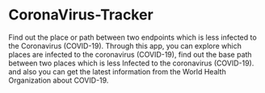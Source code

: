 # CoronaVirus-Tracker
Find out the place or path between two endpoints which is less infected to the Coronavirus (COVID-19). Through this app, you can explore which places are infected to the coronavirus (COVID-19), find out the base path between two places which is less Infected to the coronavirus (COVID-19). and also you can get the latest information from the World Health Organization about COVID-19.
